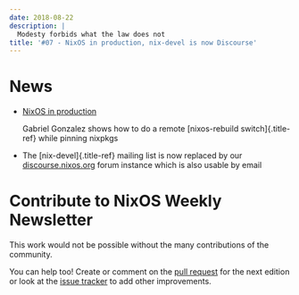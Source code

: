 ```yaml
---
date: 2018-08-22
description: |
  Modesty forbids what the law does not
title: '#07 - NixOS in production, nix-devel is now Discourse'
---
```


# News

- [NixOS in
  production](http://www.haskellforall.com/2018/08/nixos-in-production.html)

  Gabriel Gonzalez shows how to do a remote [nixos-rebuild
  switch]{.title-ref} while pinning nixpkgs

- The [nix-devel]{.title-ref} mailing list is now replaced by our
  [discourse.nixos.org](https://discourse.nixos.org/) forum instance
  which is also usable by email

# Contribute to NixOS Weekly Newsletter

This work would not be possible without the many contributions of the
community.

You can help too! Create or comment on the [pull
request](https://github.com/NixOS/nixos-weekly/pulls) for the next
edition or look at the [issue
tracker](https://github.com/NixOS/nixos-weekly/issues) to add other
improvements.
